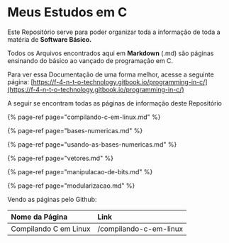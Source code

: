 # Meus Estudos em C

Este Repositório serve para poder organizar toda a informação de toda a matéria de **Software Básico.**

Todos os Arquivos encontrados aqui em **Markdown** \(.md\) são páginas ensinando do básico ao vançado de programação em C.

Para ver essa Documentação de uma forma melhor, acesse a seguinte página: [https://f-4-n-t-o-technology.gitbook.io/programming-in-c/](https://f-4-n-t-o-technology.gitbook.io/programming-in-c/)

A seguir se encontram todas as páginas de informação deste Repositório

{% page-ref page="compilando-c-em-linux.md" %}

{% page-ref page="bases-numericas.md" %}

{% page-ref page="usando-as-bases-numericas.md" %}

{% page-ref page="vetores.md" %}

{% page-ref page="manipulacao-de-bits.md" %}

{% page-ref page="modularizacao.md" %}

Vendo as páginas pelo Github:

| Nome da Página | Link |
| :--- | :--- |
| Compilando C em Linux | /compilando-c-em-linux |

